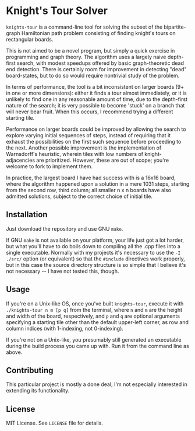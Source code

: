 # Knight's Tour Solver

`knights-tour` is a command-line tool for solving the subset of the bipartite-graph Hamiltonian path problem consisting of finding knight's tours on rectangular boards.

This is not aimed to be a novel program, but simply a quick exercise in programming and graph theory. The algorithm uses a largely naive depth-first search, with modest speedups offered by basic graph-theoretic dead end detection. There is certainly room for improvement in detecting "dead" board-states, but to do so would require nontrivial study of the problem.

In terms of performance, the tool is a bit inconsistent on larger boards (9+ in one or more dimensions): either it finds a tour almost immediately, or it is unlikely to find one in any reasonable amount of time, due to the depth-first nature of the search; it is very possible to become 'stuck' on a branch that will never bear fruit. When this occurs, I recommend trying a different starting tile.

Performance on larger boards could be improved by allowing the search to explore varying initial sequences of steps, instead of requiring that it exhaust the possibilities on the first such sequence before proceeding to the next. Another possible improvement is the implementation of Warnsdorff's heuristic, wherein tiles with low numbers of knight-adjacencies are prioritized. However, these are out of scope; you're welcome to fork to implement them.

In practice, the largest board I have had success with is a 16x16 board, where the algorithm happened upon a solution in a mere 1031 steps, starting from the second row, third column; all smaller n x n boards have also admitted solutions, subject to the correct choice of initial tile.

## Installation

Just download the repository and use GNU `make`.

If GNU `make` is not available on your platform, your life just got a lot harder, but what you'll have to do boils down to compiling all the .cpp files into a single executable. Normally with my projects it's necessary to use the `-I ./src/` option (or equivalent) so that the `#include` directives work properly, but in this case the source directory structure is so simple that I believe it's not necessary -- I have not tested this, though.

## Usage

If you're on a Unix-like OS, once you've built `knights-tour`, execute it with `./knights-tour n m [p q]` from the terminal, where `n` and `m` are the height and width of the board, respectively, and `p` and `q` are optional arguments specifying a starting tile other than the default upper-left corner, as row and column indices (with 1-indexing, not 0-indexing).

If you're not on a Unix-like, you presumably still generated an executable during the build process you came up with. Run it from the command line as above.

## Contributing

This particular project is mostly a done deal; I'm not especially interested in extending its functionality.

## License

MIT License. See `LICENSE` file for details.

